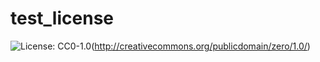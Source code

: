 # test_license
![License: CC0-1.0](https://licensebuttons.net/l/zero/1.0/80x15.png)(http://creativecommons.org/publicdomain/zero/1.0/)
